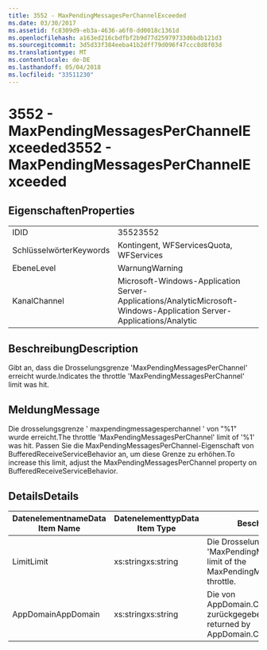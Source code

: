 ```yaml
---
title: 3552 - MaxPendingMessagesPerChannelExceeded
ms.date: 03/30/2017
ms.assetid: fc8309d9-eb3a-4636-a6f0-dd0018c1361d
ms.openlocfilehash: a163ed216cbdfbf2b9d77d25979733d6bdb121d3
ms.sourcegitcommit: 3d5d33f384eeba41b2dff79d096f47ccc8d8f03d
ms.translationtype: MT
ms.contentlocale: de-DE
ms.lasthandoff: 05/04/2018
ms.locfileid: "33511230"
---
```

# <a name="3552---maxpendingmessagesperchannelexceeded"></a><span data-ttu-id="a8728-102">3552 - MaxPendingMessagesPerChannelExceeded</span><span class="sxs-lookup"><span data-stu-id="a8728-102">3552 - MaxPendingMessagesPerChannelExceeded</span></span>
## <a name="properties"></a><span data-ttu-id="a8728-103">Eigenschaften</span><span class="sxs-lookup"><span data-stu-id="a8728-103">Properties</span></span>  
  
|||  
|-|-|  
|<span data-ttu-id="a8728-104">ID</span><span class="sxs-lookup"><span data-stu-id="a8728-104">ID</span></span>|<span data-ttu-id="a8728-105">3552</span><span class="sxs-lookup"><span data-stu-id="a8728-105">3552</span></span>|  
|<span data-ttu-id="a8728-106">Schlüsselwörter</span><span class="sxs-lookup"><span data-stu-id="a8728-106">Keywords</span></span>|<span data-ttu-id="a8728-107">Kontingent, WFServices</span><span class="sxs-lookup"><span data-stu-id="a8728-107">Quota, WFServices</span></span>|  
|<span data-ttu-id="a8728-108">Ebene</span><span class="sxs-lookup"><span data-stu-id="a8728-108">Level</span></span>|<span data-ttu-id="a8728-109">Warnung</span><span class="sxs-lookup"><span data-stu-id="a8728-109">Warning</span></span>|  
|<span data-ttu-id="a8728-110">Kanal</span><span class="sxs-lookup"><span data-stu-id="a8728-110">Channel</span></span>|<span data-ttu-id="a8728-111">Microsoft-Windows-Application Server-Applications/Analytic</span><span class="sxs-lookup"><span data-stu-id="a8728-111">Microsoft-Windows-Application Server-Applications/Analytic</span></span>|  
  
## <a name="description"></a><span data-ttu-id="a8728-112">Beschreibung</span><span class="sxs-lookup"><span data-stu-id="a8728-112">Description</span></span>  
 <span data-ttu-id="a8728-113">Gibt an, dass die Drosselungsgrenze 'MaxPendingMessagesPerChannel' erreicht wurde.</span><span class="sxs-lookup"><span data-stu-id="a8728-113">Indicates the throttle 'MaxPendingMessagesPerChannel' limit was hit.</span></span>  
  
## <a name="message"></a><span data-ttu-id="a8728-114">Meldung</span><span class="sxs-lookup"><span data-stu-id="a8728-114">Message</span></span>  
 <span data-ttu-id="a8728-115">Die drosselungsgrenze ' maxpendingmessagesperchannel ' von "%1" wurde erreicht.</span><span class="sxs-lookup"><span data-stu-id="a8728-115">The throttle 'MaxPendingMessagesPerChannel' limit of  '%1' was hit.</span></span> <span data-ttu-id="a8728-116">Passen Sie die MaxPendingMessagesPerChannel-Eigenschaft von BufferedReceiveServiceBehavior an, um diese Grenze zu erhöhen.</span><span class="sxs-lookup"><span data-stu-id="a8728-116">To increase this limit, adjust the MaxPendingMessagesPerChannel property on BufferedReceiveServiceBehavior.</span></span>  
  
## <a name="details"></a><span data-ttu-id="a8728-117">Details</span><span class="sxs-lookup"><span data-stu-id="a8728-117">Details</span></span>  
  
|<span data-ttu-id="a8728-118">Datenelementname</span><span class="sxs-lookup"><span data-stu-id="a8728-118">Data Item Name</span></span>|<span data-ttu-id="a8728-119">Datenelementtyp</span><span class="sxs-lookup"><span data-stu-id="a8728-119">Data Item Type</span></span>|<span data-ttu-id="a8728-120">Beschreibung</span><span class="sxs-lookup"><span data-stu-id="a8728-120">Description</span></span>|  
|--------------------|--------------------|-----------------|  
|<span data-ttu-id="a8728-121">Limit</span><span class="sxs-lookup"><span data-stu-id="a8728-121">Limit</span></span>|<span data-ttu-id="a8728-122">xs:string</span><span class="sxs-lookup"><span data-stu-id="a8728-122">xs:string</span></span>|<span data-ttu-id="a8728-123">Die Drosselungsgrenze 'MaxPendingMessagesPerChannel'.</span><span class="sxs-lookup"><span data-stu-id="a8728-123">The limit of the MaxPendingMessagesPerChannel throttle.</span></span>|  
|<span data-ttu-id="a8728-124">AppDomain</span><span class="sxs-lookup"><span data-stu-id="a8728-124">AppDomain</span></span>|<span data-ttu-id="a8728-125">xs:string</span><span class="sxs-lookup"><span data-stu-id="a8728-125">xs:string</span></span>|<span data-ttu-id="a8728-126">Die von AppDomain.CurrentDomain.FriendlyName zurückgegebene Zeichenfolge.</span><span class="sxs-lookup"><span data-stu-id="a8728-126">The string returned by AppDomain.CurrentDomain.FriendlyName.</span></span>|

